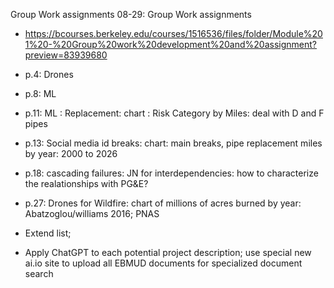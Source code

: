 Group Work assignments
08-29: Group Work assignments
- https://bcourses.berkeley.edu/courses/1516536/files/folder/Module%201%20-%20Group%20work%20development%20and%20assignment?preview=83939680
- p.4: Drones
- p.8: ML
- p.11: ML : Replacement: chart : Risk Category by Miles: deal with D and F pipes
- p.13: Social media id breaks: chart: main breaks, pipe replacement miles by year: 2000 to 2026
- p.18: cascading failures: JN for interdependencies: how to characterize the realationships with PG&E? 
- p.27: Drones for Wildfire: chart of millions of acres burned by year: Abatzoglou/williams 2016; PNAS

- Extend list; 
- Apply ChatGPT to each potential project description; use special new ai.io site to upload all EBMUD documents for specialized document search